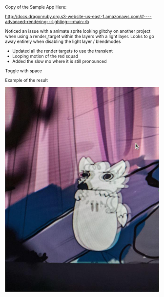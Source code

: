 Copy of the Sample App Here:

http://docs.dragonruby.org.s3-website-us-east-1.amazonaws.com/#----advanced-rendering---lighting---main-rb

Noticed an issue with a animate sprite looking glitchy on another project when using a render_target within the layers with a light layer. Looks to go away entirely when disabling the light layer / blendmodes

- Updated all the render targets to use the transient
- Looping motion of the red squad
- Added the slow mo where it is still pronounced

Toggle with space

Example of the result

![glitch](glitch.jpg)
